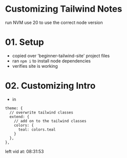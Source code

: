 # Customizing Tailwind Notes
run NVM use 20 to use the correct node version

# 01. Setup
- copied over 'beginner-tailwind-site' project files
- ran `npm i` to install node dependencies
- verifies site is working

# 02. Customizing Intro
- in 
``` JS tailwind.config.js
theme: {
  // overwrite tailwind classes
  extend: {
    // add on to the tailwind classes
    colors: {
      teal: colors.teal
    }
  },
},
```


left vid at: 08:31:53